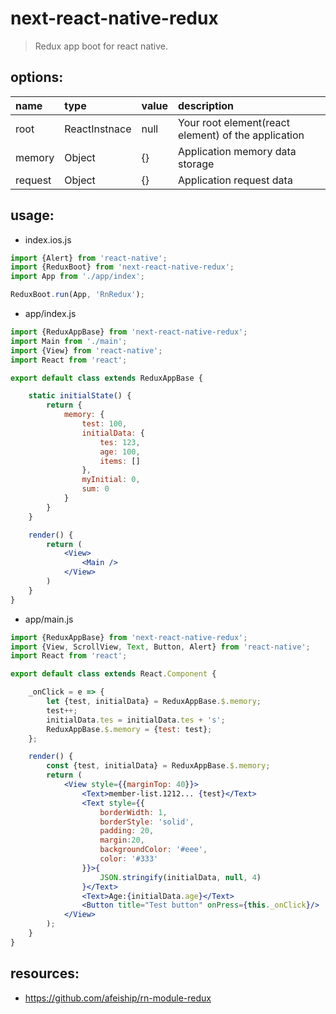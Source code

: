 # next-react-native-redux
> Redux app boot for react native.


## options:
| name | type | value | description |
| :----| :----| :----| :----|
| root  | ReactInstnace | null | Your root element(react element) of the application |
| memory  | Object | {} | Application memory data storage |
| request  | Object | {} | Application request data |

## usage:
+ index.ios.js
```jsx harmony
import {Alert} from 'react-native';
import {ReduxBoot} from 'next-react-native-redux';
import App from './app/index';

ReduxBoot.run(App, 'RnRedux');
```

+ app/index.js
```jsx harmony
import {ReduxAppBase} from 'next-react-native-redux';
import Main from './main';
import {View} from 'react-native';
import React from 'react';

export default class extends ReduxAppBase {

    static initialState() {
        return {
            memory: {
                test: 100,
                initialData: {
                    tes: 123,
                    age: 100,
                    items: []
                },
                myInitial: 0,
                sum: 0
            }
        }
    }

    render() {
        return (
            <View>
                <Main />
            </View>
        )
    }
}
```
+ app/main.js
```jsx harmony
import {ReduxAppBase} from 'next-react-native-redux';
import {View, ScrollView, Text, Button, Alert} from 'react-native';
import React from 'react';

export default class extends React.Component {

    _onClick = e => {
        let {test, initialData} = ReduxAppBase.$.memory;
        test++;
        initialData.tes = initialData.tes + 's';
        ReduxAppBase.$.memory = {test: test};
    };

    render() {
        const {test, initialData} = ReduxAppBase.$.memory;
        return (
            <View style={{marginTop: 40}}>
                <Text>member-list.1212... {test}</Text>
                <Text style={{
                    borderWidth: 1,
                    borderStyle: 'solid',
                    padding: 20,
                    margin:20,
                    backgroundColor: '#eee',
                    color: '#333'
                }}>{
                    JSON.stringify(initialData, null, 4)
                }</Text>
                <Text>Age:{initialData.age}</Text>
                <Button title="Test button" onPress={this._onClick}/>
            </View>
        );
    }
}
```

## resources:
+ https://github.com/afeiship/rn-module-redux
